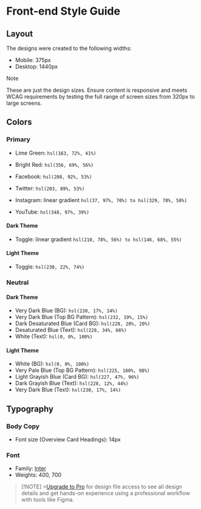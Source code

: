 # Front-end Style Guide

## Layout

The designs were created to the following widths:

- Mobile: 375px
- Desktop: 1440px

> [!NOTE]
> These are just the design sizes. Ensure content is responsive and meets WCAG requirements by testing the full range of screen sizes from 320px to large screens.

## Colors

### Primary

- Lime Green: `hsl(163, 72%, 41%)`
- Bright Red: `hsl(356, 69%, 56%)`

- Facebook: `hsl(208, 92%, 53%)`
- Twitter: `hsl(203, 89%, 53%)`
- Instagram: linear gradient `hsl(37, 97%, 70%) to hsl(329, 70%, 58%)`
- YouTube: `hsl(348, 97%, 39%)`

#### Dark Theme

- Toggle: linear gradient `hsl(210, 78%, 56%) to hsl(146, 68%, 55%)`

#### Light Theme

- Toggle: `hsl(230, 22%, 74%)`

### Neutral

#### Dark Theme

- Very Dark Blue (BG): `hsl(230, 17%, 14%)`
- Very Dark Blue (Top BG Pattern): `hsl(232, 19%, 15%)`
- Dark Desaturated Blue (Card BG): `hsl(228, 28%, 20%)`
- Desaturated Blue (Text): `hsl(228, 34%, 66%)`
- White (Text): `hsl(0, 0%, 100%)`

#### Light Theme

- White (BG): `hsl(0, 0%, 100%)`
- Very Pale Blue (Top BG Pattern): `hsl(225, 100%, 98%)`
- Light Grayish Blue (Card BG): `hsl(227, 47%, 96%)`
- Dark Grayish Blue (Text): `hsl(228, 12%, 44%)`
- Very Dark Blue (Text): `hsl(230, 17%, 14%)`

## Typography

### Body Copy

- Font size (Overview Card Headings): 14px

### Font

- Family: [Inter](https://fonts.google.com/specimen/Inter)
- Weights: 400, 700

> [!NOTE] >[Upgrade to Pro](https://www.frontendmentor.io/pro?ref=style-guide) for design file access to see all design details and get hands-on experience using a professional workflow with tools like Figma.
